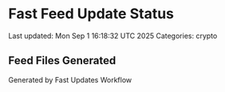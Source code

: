 # Fast Feed Update Status
Last updated: Mon Sep  1 16:18:32 UTC 2025
Categories: crypto

## Feed Files Generated

Generated by Fast Updates Workflow
